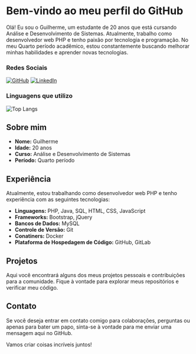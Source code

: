 # Bem-vindo ao meu perfil do GitHub

Olá! Eu sou o Guilherme, um estudante de 20 anos que está cursando Análise e Desenvolvimento de Sistemas. Atualmente, trabalho como desenvolvedor web PHP e tenho paixão por tecnologia e programação. No meu Quarto período acadêmico, estou constantemente buscando melhorar minhas habilidades e aprender novas tecnologias.

### Redes Sociais

[![GitHub](https://img.shields.io/badge/GitHub-100000?style=for-the-badge&logo=github&logoColor=white)](https://github.com/Guirn13/)
[![LinkedIn](https://img.shields.io/badge/LinkedIn-0077B5?style=for-the-badge&logo=linkedin&logoColor=white)](https://www.linkedin.com/in/guilherme-neves-868090231/)

### Linguagens que utilizo

![Top Langs](https://github-readme-stats.vercel.app/api/top-langs/?username=guirn13&hide_progress=true)

## Sobre mim

- **Nome:** Guilherme
- **Idade:** 20 anos
- **Curso:** Análise e Desenvolvimento de Sistemas
- **Período:** Quarto período

## Experiência

Atualmente, estou trabalhando como desenvolvedor web PHP e tenho experiência com as seguintes tecnologias:

- **Linguagens:** PHP, Java, SQL, HTML, CSS, JavaScript
- **Frameworks:** Bootstrap, jQuery
- **Bancos de Dados:** MySQL
- **Controle de Versão:** Git
-  **Conatiners:** Docker
- **Plataforma de Hospedagem de Código:** GitHub, GitLab

## Projetos

Aqui você encontrará alguns dos meus projetos pessoais e contribuições para a comunidade. Fique à vontade para explorar meus repositórios e verificar meu código.

## Contato

Se você deseja entrar em contato comigo para colaborações, perguntas ou apenas para bater um papo, sinta-se à vontade para me enviar uma mensagem aqui no GitHub.

Vamos criar coisas incríveis juntos!
